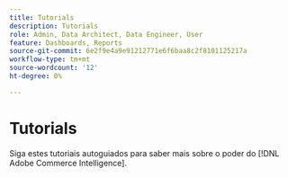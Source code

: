 ```yaml
---
title: Tutorials
description: Tutorials
role: Admin, Data Architect, Data Engineer, User
feature: Dashboards, Reports
source-git-commit: 6e2f9e4a9e91212771e6f6baa8c2f8101125217a
workflow-type: tm+mt
source-wordcount: '12'
ht-degree: 0%

---
```


# Tutorials

Siga estes tutoriais autoguiados para saber mais sobre o poder do [!DNL Adobe Commerce Intelligence].
